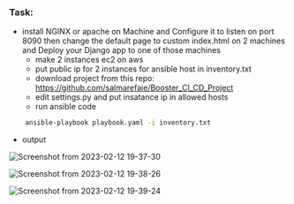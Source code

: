 ### Task: 
- install NGINX or apache on Machine and Configure it to listen on port 8090 then change the  default page to custom index.html on 2 machines and 
Deploy your Django app to one of those machines
  - make 2 instances ec2 on aws
  - put public ip for 2 instances for ansible host in inventory.txt
  - download project from this repo: https://github.com/salmarefaie/Booster_CI_CD_Project
  - edit settings.py and put insatance ip in allowed hosts
  - run ansible code
```bash
    ansible-playbook playbook.yaml -i inventory.txt
```
  - output
  
  ![Screenshot from 2023-02-12 19-37-30](https://user-images.githubusercontent.com/76884936/218329811-c7535421-07c9-4be6-9252-cd35e4f44be9.png)
  
  ![Screenshot from 2023-02-12 19-38-26](https://user-images.githubusercontent.com/76884936/218329817-5a850244-700d-42da-bae9-e3de549c28d2.png)
  
  ![Screenshot from 2023-02-12 19-39-24](https://user-images.githubusercontent.com/76884936/218329833-299f0436-1aea-45a5-b56b-7653983a0d3c.png)
